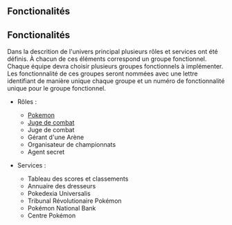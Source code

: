 ## Fonctionalités
## Fonctionalités
Dans la descrition de l'univers principal plusieurs rôles et services ont été définis. À chacun de ces éléments correspond un groupe fonctionnel. Chaque équipe devra choisir plusieurs groupes fonctionnels à implémenter. Les fonctionnalité de ces groupes seront nommées avec une lettre identifiant de manière unique chaque groupe et un numéro de fonctionnalité unique pour le groupe fonctionnel.

* Rôles :
   - [Pokemon](https://github.com/IUTInfoAix/PokeBattle/blob/master/pokemon.md)
   - [Juge de combat](https://github.com/IUTInfoAix/PokeBattle/blob/master/juge_de_combat.md)
   - Juge de combat
   - Gérant d'une Arène
   - Organisateur de championnats
   - Agent secret

* Services :
   - Tableau des scores et classements
   - Annuaire des dresseurs
   - Pokedexia Universalis
   - Tribunal Révolutionaire Pokémon
   - Pokémon National Bank
   - Centre Pokémon

